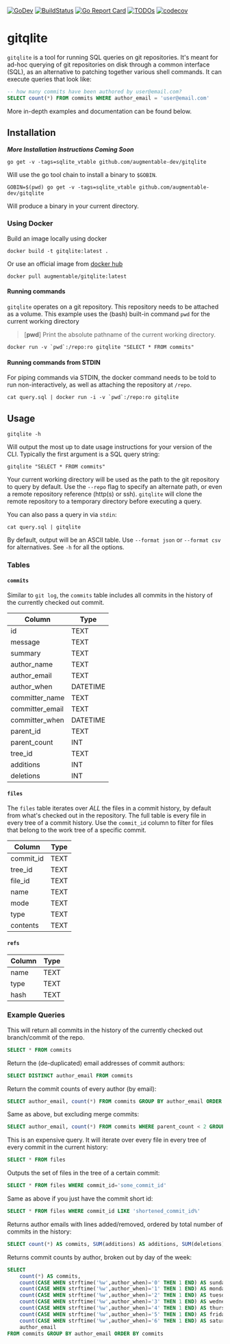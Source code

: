 [![GoDev](https://img.shields.io/static/v1?label=godev&message=reference&color=00add8)](https://pkg.go.dev/github.com/augmentable-dev/gitqlite)
[![BuildStatus](https://github.com/augmentable-dev/gitqlite/workflows/tests/badge.svg)](https://github.com/augmentable-dev/gitqlite/actions?workflow=tests)
[![Go Report Card](https://goreportcard.com/badge/github.com/augmentable-dev/gitqlite)](https://goreportcard.com/report/github.com/augmentable-dev/gitqlite)
[![TODOs](https://badgen.net/https/api.tickgit.com/badgen/github.com/augmentable-dev/gitqlite)](https://www.tickgit.com/browse?repo=github.com/augmentable-dev/gitqlite)
[![codecov](https://codecov.io/gh/augmentable-dev/gitqlite/branch/master/graph/badge.svg)](https://codecov.io/gh/augmentable-dev/gitqlite)


# gitqlite

`gitqlite` is a tool for running SQL queries on git repositories.
It's meant for ad-hoc querying of git repositories on disk through a common interface (SQL), as an alternative to patching together various shell commands.
It can execute queries that look like:
```sql
-- how many commits have been authored by user@email.com?
SELECT count(*) FROM commits WHERE author_email = 'user@email.com'
```
More in-depth examples and documentation can be found below.

## Installation

***More Installation Instructions Coming Soon***

```
go get -v -tags=sqlite_vtable github.com/augmentable-dev/gitqlite
```

Will use the go tool chain to install a binary to `$GOBIN`.

```
GOBIN=$(pwd) go get -v -tags=sqlite_vtable github.com/augmentable-dev/gitqlite
```

Will produce a binary in your current directory.


### Using Docker

Build an image locally using docker

```
docker build -t gitqlite:latest .
```

Or use an official image from [docker hub](https://hub.docker.com/repository/docker/augmentable/gitqlite)

```
docker pull augmentable/gitqlite:latest
```

#### Running commands

`gitqlite` operates on a git repository. This repository needs to be attached as a volume. This example uses the (bash) built-in command `pwd` for the current working directory

> [**pwd**] Print the absolute pathname of the current working directory.

```
docker run -v `pwd`:/repo:ro gitqlite "SELECT * FROM commits"
```

#### Running commands from STDIN

For piping commands via STDIN, the docker command needs to be told to run non-interactively, as well as attaching the repository at `/repo`.

```
cat query.sql | docker run -i -v `pwd`:/repo:ro gitqlite
```

## Usage

```
gitqlite -h
```

Will output the most up to date usage instructions for your version of the CLI.
Typically the first argument is a SQL query string:

```
gitqlite "SELECT * FROM commits"
```

Your current working directory will be used as the path to the git repository to query by default.
Use the `--repo` flag to specify an alternate path, or even a remote repository reference (http(s) or ssh).
`gitqlite` will clone the remote repository to a temporary directory before executing a query.

You can also pass a query in via `stdin`:

```
cat query.sql | gitqlite
```

By default, output will be an ASCII table.
Use `--format json` or `--format csv` for alternatives.
See `-h` for all the options.

### Tables

#### `commits`

Similar to `git log`, the `commits` table includes all commits in the history of the currently checked out commit.

| Column          | Type     |
|-----------------|----------|
| id              | TEXT     |
| message         | TEXT     |
| summary         | TEXT     |
| author_name     | TEXT     |
| author_email    | TEXT     |
| author_when     | DATETIME |
| committer_name  | TEXT     |
| committer_email | TEXT     |
| committer_when  | DATETIME |
| parent_id       | TEXT     |
| parent_count    | INT      |
| tree_id         | TEXT     |
| additions       | INT      |
| deletions       | INT      |

#### `files`

The `files` table iterates over _ALL_ the files in a commit history, by default from what's checked out in the repository.
The full table is every file in every tree of a commit history.
Use the `commit_id` column to filter for files that belong to the work tree of a specific commit.

| Column    | Type |
|-----------|------|
| commit_id | TEXT |
| tree_id   | TEXT |
| file_id   | TEXT |
| name      | TEXT |
| mode      | TEXT |
| type      | TEXT |
| contents  | TEXT |


#### `refs`

| Column | Type |
|--------|------|
| name   | TEXT |
| type   | TEXT |
| hash   | TEXT |

### Example Queries

This will return all commits in the history of the currently checked out branch/commit of the repo.
```sql
SELECT * FROM commits
```

Return the (de-duplicated) email addresses of commit authors:
```sql
SELECT DISTINCT author_email FROM commits
```

Return the commit counts of every author (by email):
```sql
SELECT author_email, count(*) FROM commits GROUP BY author_email ORDER BY count(*) DESC
```

Same as above, but excluding merge commits:
```sql
SELECT author_email, count(*) FROM commits WHERE parent_count < 2 GROUP BY author_email ORDER BY count(*) DESC
```

This is an expensive query.
It will iterate over every file in every tree of every commit in the current history:
```sql
SELECT * FROM files
```


Outputs the set of files in the tree of a certain commit:
```sql
SELECT * FROM files WHERE commit_id='some_commit_id'
```


Same as above if you just have the commit short id:
```sql
SELECT * FROM files WHERE commit_id LIKE 'shortened_commit_id%'
```


Returns author emails with lines added/removed, ordered by total number of commits in the history:
```sql
SELECT count(*) AS commits, SUM(additions) AS additions, SUM(deletions) AS  deletions, author_email FROM commits GROUP BY author_email ORDER BY commits
```



Returns commit counts by author, broken out by day of the week:

```sql
SELECT
    count(*) AS commits,
    count(CASE WHEN strftime('%w',author_when)='0' THEN 1 END) AS sunday,
    count(CASE WHEN strftime('%w',author_when)='1' THEN 1 END) AS monday,
    count(CASE WHEN strftime('%w',author_when)='2' THEN 1 END) AS tuesday,
    count(CASE WHEN strftime('%w',author_when)='3' THEN 1 END) AS wednesday,
    count(CASE WHEN strftime('%w',author_when)='4' THEN 1 END) AS thursday,
    count(CASE WHEN strftime('%w',author_when)='5' THEN 1 END) AS friday,
    count(CASE WHEN strftime('%w',author_when)='6' THEN 1 END) AS saturday,
    author_email
FROM commits GROUP BY author_email ORDER BY commits
```
